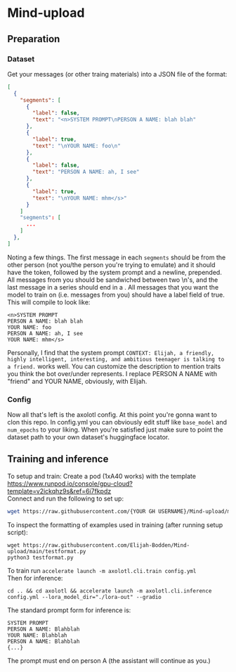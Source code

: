 # Mind-upload
## Preparation
### Dataset
Get your messages (or other traing materials) into a JSON file of the format:
```json
[
  {
    "segments": [
      {
        "label": false,
        "text": "<n>SYSTEM PROMPT\nPERSON A NAME: blah blah"
      },
      {
        "label": true,
        "text": "\nYOUR NAME: foo\n"
      },
      {
        "label": false,
        "text": "PERSON A NAME: ah, I see"
      },
      {
        "label": true,
        "text": "\nYOUR NAME: mhm</s>"
      }
    ]
    "segments": [
      ...
    ]
  },
]
```
Noting a few things. The first message in each `segments` should be from the other person (not you/the person you're trying to emulate) and it should have the <n> token, followed by the system prompt and a newline, prepended. All messages from you should be sandwiched between two \n's, and the last message in a series should end in a </s>. All messages that you want the model to train on (i.e. messages from you) should have a label field of true.  
This will compile to look like:  
```
<n>SYSTEM PROMPT
PERSON A NAME: blah blah
YOUR NAME: foo
PERSON A NAME: ah, I see
YOUR NAME: mhm</s>
```
Personally, I find that the system prompt `CONTEXT: Elijah, a friendly, highly intelligent, interesting, and ambitious teenager is talking to a friend.` works well. You can customize the description to mention traits you think the bot over/under represents. I replace PERSON A NAME with "friend" and YOUR NAME, obviously, with Elijah.
### Config
Now all that's left is the axolotl config. At this point you're gonna want to clon this repo. In config.yml you can obviously edit stuff like `base_model` and `num_epochs` to your liking. When you're satisfied just make sure to point the dataset path to your own dataset's huggingface locator. 
## Training and inference
To setup and train:
Create a pod (1xA40 works) with the template https://www.runpod.io/console/gpu-cloud?template=v2ickqhz9s&ref=6i7fkpdz  
Connect and run the following to set up:  
```bash
wget https://raw.githubusercontent.com/{YOUR GH USERNAME}/Mind-upload/main/run.bash && bash run.bash
```
To inspect the formatting of examples used in training (after running setup script):  
```
wget https://raw.githubusercontent.com/Elijah-Bodden/Mind-upload/main/testformat.py
python3 testformat.py
```
To train run `accelerate launch -m axolotl.cli.train config.yml`  
Then for inference:
```
cd .. && cd axolotl && accelerate launch -m axolotl.cli.inference config.yml --lora_model_dir="./lora-out" --gradio
```
The standard prompt form for inference is:
```
SYSTEM PROMPT
PERSON A NAME: Blahblah
YOUR NAME: Blahblah
PERSON A NAME: Blahblah
{...}
```
The prompt must end on person A (the assistant will continue as you.)
